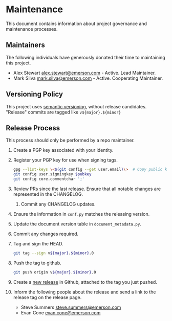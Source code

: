 # Maintenance

This document contains information about project governance and maintenance processes.


## Maintainers

The following individuals have generously donated their time to maintaining this project.

* Alex Stewart <alex.stewart@emerson.com> - Active. Lead Maintainer.
* Mark Silva <mark.silva@emerson.com> - Active. Cooperating Maintainer.


## Versioning Policy

This project uses [semantic versioning](https://semver.org/spec/v2.0.0.html), without release candidates. "Release" commits are tagged like `v${major}.${minor}`


## Release Process

This process should only be performed by a repo maintainer.

1. Create a PGP key associated with your identity.

1. Register your PGP key for use when signing tags.

   ``` bash
   gpg --list-keys \<$(git config --get user.email)\>  # Copy public key ID from output
   git config user.signingkey $pubkey
   git config core.commentchar ';'
   ```

1. Review PRs since the last release. Ensure that all notable changes are represented in the CHANGELOG.

   1. Commit any CHANGELOG updates.

1. Ensure the information in `conf.py` matches the releasing version.

1. Update the document version table in `document_metadata.py`.

1. Commit any changes required.

1. Tag and sign the HEAD.

   ```bash
   git tag --sign v${major}.${minor}.0
   ```

1. Push the tag to github.

   ```bash
   git push origin v${major}.${minor}.0
   ```

1. Create a [new release](https://github.com/ni/nilrt-snac-guide/releases/new) in Github, attached to the tag you just pushed.

1. Inform the following people about the release and send a link to the release tag on the release page.

   * Steve Summers <steve.summers@emerson.com>
   * Evan Cone <evan.cone@emerson.com>
